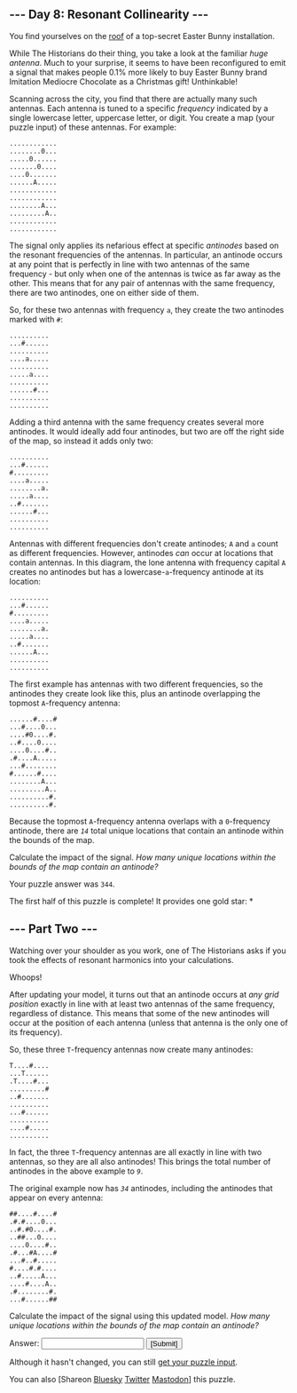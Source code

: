 <!DOCTYPE html>
<!-- saved from url=(0041)https://adventofcode.com/2024/day/8#part2 -->
<html lang="en-us"><head><meta http-equiv="Content-Type" content="text/html; charset=UTF-8">

<title>Day 8 - Advent of Code 2024</title>
<link rel="stylesheet" type="text/css" href="./8_files/style.css">
<link rel="stylesheet alternate" type="text/css" href="./8_files/highcontrast.css" title="High Contrast">
<link rel="shortcut icon" href="https://adventofcode.com/favicon.png">
<script type="text/javascript" async="" src="./8_files/js"></script><script async="" src="./8_files/analytics.js.download"></script><script>window.addEventListener('click', function(e,s,r){if(e.target.nodeName==='CODE'&&e.detail===3){s=window.getSelection();s.removeAllRanges();r=document.createRange();r.selectNodeContents(e.target);s.addRange(r);}});</script>
</head><!--




Oh, hello!  Funny seeing you here.

I appreciate your enthusiasm, but you aren't going to find much down here.
There certainly aren't clues to any of the puzzles.  The best surprises don't
even appear in the source until you unlock them for real.

Please be careful with automated requests; I'm not a massive company, and I can
only take so much traffic.  Please be considerate so that everyone gets to play.

If you're curious about how Advent of Code works, it's running on some custom
Perl code. Other than a few integrations (auth, analytics, social media), I
built the whole thing myself, including the design, animations, prose, and all
of the puzzles.

The puzzles are most of the work; preparing a new calendar and a new set of
puzzles each year takes all of my free time for 4-5 months. A lot of effort
went into building this thing - I hope you're enjoying playing it as much as I
enjoyed making it for you!

If you'd like to hang out, I'm @was.tl on Bluesky, @ericwastl@hachyderm.io on
Mastodon, and @ericwastl on Twitter.

- Eric Wastl


















































-->
<body>
<header><div><h1 class="title-global"><a href="https://adventofcode.com/">Advent of Code</a></h1><nav><ul><li><a href="https://adventofcode.com/2024/about">[About]</a></li><li><a href="https://adventofcode.com/2024/events">[Events]</a></li><li><a href="https://cottonbureau.com/people/advent-of-code" target="_blank">[Shop]</a></li><li><a href="https://adventofcode.com/2024/settings">[Settings]</a></li><li><a href="https://adventofcode.com/2024/auth/logout">[Log Out]</a></li></ul></nav><div class="user">Martin Hellkvist <span class="star-count">13*</span></div></div><div><h1 class="title-event">&nbsp;&nbsp;&nbsp;<span class="title-event-wrap">0xffff&amp;</span><a href="https://adventofcode.com/2024">2024</a><span class="title-event-wrap"></span></h1><nav><ul><li><a href="https://adventofcode.com/2024">[Calendar]</a></li><li><a href="https://adventofcode.com/2024/support">[AoC++]</a></li><li><a href="https://adventofcode.com/2024/sponsors">[Sponsors]</a></li><li><a href="https://adventofcode.com/2024/leaderboard">[Leaderboard]</a></li><li><a href="https://adventofcode.com/2024/stats">[Stats]</a></li></ul></nav></div></header>

<div id="sidebar">
<div id="sponsor"><div class="quiet">Our <a href="https://adventofcode.com/2024/sponsors">sponsors</a> help make Advent of Code possible:</div><div class="sponsor"><a href="https://adventofcode.com/2024/sponsors/redirect?url=https%3A%2F%2Flinks%2Ezerotomastery%2Eio%2Faoc2024" target="_blank" onclick="if(ga)ga(&#39;send&#39;,&#39;event&#39;,&#39;sponsor&#39;,&#39;sidebar&#39;,this.href);" rel="noopener">Zero To Mastery</a> - Ready to upgrade your earning power? If you like AoC, you'll like our courses built by programmers (not influencers), for programmers. ZTM helps you get a better job, and earn more with one trick: quality, not gimmicks.</div></div>
</div><!--/sidebar-->

<main>
<article class="day-desc"><h2>--- Day 8: Resonant Collinearity ---</h2><p>You find yourselves on the <a href="https://adventofcode.com/2016/day/25">roof</a> of a top-secret Easter Bunny installation.</p>
<p>While The Historians do their thing, you take a look at the familiar <em>huge antenna</em>. Much to your surprise, it seems to have been reconfigured to emit a signal that makes people 0.1% more likely to buy Easter Bunny brand <span title="They could have imitated delicious chocolate, but the mediocre chocolate is WAY easier to imitate.">Imitation Mediocre</span> Chocolate as a Christmas gift! Unthinkable!</p>
<p>Scanning across the city, you find that there are actually many such antennas. Each antenna is tuned to a specific <em>frequency</em> indicated by a single lowercase letter, uppercase letter, or digit. You create a map (your puzzle input) of these antennas. For example:</p>
<pre><code>............
........0...
.....0......
.......0....
....0.......
......A.....
............
............
........A...
.........A..
............
............
</code></pre>
<p>The signal only applies its nefarious effect at specific <em>antinodes</em> based on the resonant frequencies of the antennas. In particular, an antinode occurs at any point that is perfectly in line with two antennas of the same frequency - but only when one of the antennas is twice as far away as the other. This means that for any pair of antennas with the same frequency, there are two antinodes, one on either side of them.</p>
<p>So, for these two antennas with frequency <code>a</code>, they create the two antinodes marked with <code>#</code>:</p>
<pre><code>..........
...#......
..........
....a.....
..........
.....a....
..........
......#...
..........
..........
</code></pre>
<p>Adding a third antenna with the same frequency creates several more antinodes. It would ideally add four antinodes, but two are off the right side of the map, so instead it adds only two:</p>
<pre><code>..........
...#......
#.........
....a.....
........a.
.....a....
..#.......
......#...
..........
..........
</code></pre>
<p>Antennas with different frequencies don't create antinodes; <code>A</code> and <code>a</code> count as different frequencies. However, antinodes <em>can</em> occur at locations that contain antennas. In this diagram, the lone antenna with frequency capital <code>A</code> creates no antinodes but has a lowercase-<code>a</code>-frequency antinode at its location:</p>
<pre><code>..........
...#......
#.........
....a.....
........a.
.....a....
..#.......
......A...
..........
..........
</code></pre>
<p>The first example has antennas with two different frequencies, so the antinodes they create look like this, plus an antinode overlapping the topmost <code>A</code>-frequency antenna:</p>
<pre><code>......#....#
...#....0...
....#0....#.
..#....0....
....0....#..
.#....A.....
...#........
#......#....
........A...
.........A..
..........#.
..........#.
</code></pre>
<p>Because the topmost <code>A</code>-frequency antenna overlaps with a <code>0</code>-frequency antinode, there are <code><em>14</em></code> total unique locations that contain an antinode within the bounds of the map.</p>
<p>Calculate the impact of the signal. <em>How many unique locations within the bounds of the map contain an antinode?</em></p>
</article>
<p>Your puzzle answer was <code>344</code>.</p><p class="day-success">The first half of this puzzle is complete! It provides one gold star: *</p>
<article class="day-desc"><h2 id="part2">--- Part Two ---</h2><p>Watching over your shoulder as you work, one of The Historians asks if you took the effects of resonant harmonics into your calculations.</p>
<p>Whoops!</p>
<p>After updating your model, it turns out that an antinode occurs at <em>any grid position</em> exactly in line with at least two antennas of the same frequency, regardless of distance. This means that some of the new antinodes will occur at the position of each antenna (unless that antenna is the only one of its frequency).</p>
<p>So, these three <code>T</code>-frequency antennas now create many antinodes:</p>
<pre><code>T....#....
...T......
.T....#...
.........#
..#.......
..........
...#......
..........
....#.....
..........
</code></pre>
<p>In fact, the three <code>T</code>-frequency antennas are all exactly in line with two antennas, so they are all also antinodes! This brings the total number of antinodes in the above example to <code><em>9</em></code>.</p>
<p>The original example now has <code><em>34</em></code> antinodes, including the antinodes that appear on every antenna:</p>
<pre><code>##....#....#
.#.#....0...
..#.#0....#.
..##...0....
....0....#..
.#...#A....#
...#..#.....
#....#.#....
..#.....A...
....#....A..
.#........#.
...#......##
</code></pre>
<p>Calculate the impact of the signal using this updated model. <em>How many unique locations within the bounds of the map contain an antinode?</em></p>
</article>
<form method="post" action="https://adventofcode.com/2024/day/8/answer"><input type="hidden" name="level" value="2"><p>Answer: <input type="text" name="answer" autocomplete="off"> <input type="submit" value="[Submit]"></p></form>
<p>Although it hasn't changed, you can still <a href="https://adventofcode.com/2024/day/8/input" target="_blank">get your puzzle input</a>.</p>
<p>You can also <span class="share">[Share<span class="share-content">on
  <a href="https://bsky.app/intent/compose?text=I%27ve+completed+Part+One+of+%22Resonant+Collinearity%22+%2D+Day+8+%2D+Advent+of+Code+2024+%23AdventOfCode+https%3A%2F%2Fadventofcode%2Ecom%2F2024%2Fday%2F8" target="_blank">Bluesky</a>
  <a href="https://twitter.com/intent/tweet?text=I%27ve+completed+Part+One+of+%22Resonant+Collinearity%22+%2D+Day+8+%2D+Advent+of+Code+2024&amp;url=https%3A%2F%2Fadventofcode%2Ecom%2F2024%2Fday%2F8&amp;related=ericwastl&amp;hashtags=AdventOfCode" target="_blank">Twitter</a>
  <a href="javascript:void(0);" onclick="var ms; try{ms=localStorage.getItem(&#39;mastodon.server&#39;)}finally{} if(typeof ms!==&#39;string&#39;)ms=&#39;&#39;; ms=prompt(&#39;Mastodon Server?&#39;,ms); if(typeof ms===&#39;string&#39; &amp;&amp; ms.length){this.href=&#39;https://&#39;+ms+&#39;/share?text=I%27ve+completed+Part+One+of+%22Resonant+Collinearity%22+%2D+Day+8+%2D+Advent+of+Code+2024+%23AdventOfCode+https%3A%2F%2Fadventofcode%2Ecom%2F2024%2Fday%2F8&#39;;try{localStorage.setItem(&#39;mastodon.server&#39;,ms);}finally{}}else{return false;}" target="_blank">Mastodon</a></span>]</span> this puzzle.</p>
</main>

<!-- ga -->
<script>
(function(i,s,o,g,r,a,m){i['GoogleAnalyticsObject']=r;i[r]=i[r]||function(){
(i[r].q=i[r].q||[]).push(arguments)},i[r].l=1*new Date();a=s.createElement(o),
m=s.getElementsByTagName(o)[0];a.async=1;a.src=g;m.parentNode.insertBefore(a,m)
})(window,document,'script','//www.google-analytics.com/analytics.js','ga');
ga('create', 'UA-69522494-1', 'auto');
ga('set', 'anonymizeIp', true);
ga('send', 'pageview');
</script>
<!-- /ga -->

</body></html>